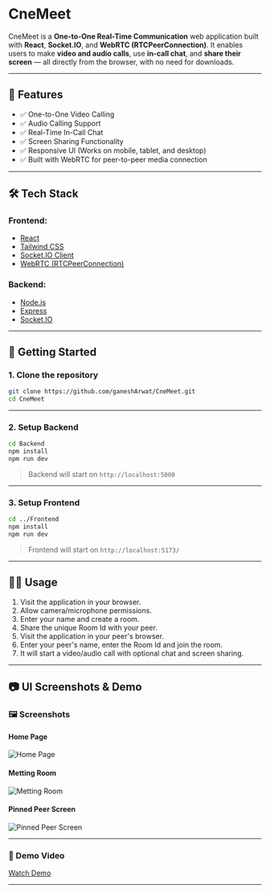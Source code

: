 # CneMeet

CneMeet is a **One-to-One Real-Time Communication** web application built with **React**, **Socket.IO**, and **WebRTC (RTCPeerConnection)**. It enables users to make **video and audio calls**, use **in-call chat**, and **share their screen** — all directly from the browser, with no need for downloads.

---

## 📌 Features

- ✅ One-to-One Video Calling
- ✅ Audio Calling Support
- ✅ Real-Time In-Call Chat
- ✅ Screen Sharing Functionality
- ✅ Responsive UI (Works on mobile, tablet, and desktop)
- ✅ Built with WebRTC for peer-to-peer media connection

---

## 🛠️ Tech Stack

### Frontend:

- [React](https://reactjs.org/)
- [Tailwind CSS](https://tailwindcss.com/)
- [Socket.IO Client](https://socket.io/)
- [WebRTC (RTCPeerConnection)](https://developer.mozilla.org/en-US/docs/Web/API/RTCPeerConnection)

### Backend:

- [Node.js](https://nodejs.org/)
- [Express](https://expressjs.com/)
- [Socket.IO](https://socket.io/)

---

## 🚀 Getting Started

### 1. Clone the repository

```bash
git clone https://github.com/ganeshArwat/CneMeet.git
cd CneMeet
```

---

### 2. Setup Backend

```bash
cd Backend
npm install
npm run dev
```

> Backend will start on `http://localhost:5000`

---

### 3. Setup Frontend

```bash
cd ../Frontend
npm install
npm run dev
```

> Frontend will start on `http://localhost:5173/`

---

## 🧑‍💻 Usage

1. Visit the application in your browser.
2. Allow camera/microphone permissions.
3. Enter your name and create a room.
4. Share the unique Room Id with your peer.
5. Visit the application in your peer's browser.
6. Enter your peer's name, enter the Room Id and join the room.
7. It will start a video/audio call with optional chat and screen sharing.

---

## 📷 UI Screenshots & Demo

### 🖼️ Screenshots

#### Home Page

![Home Page](https://github.com/user-attachments/assets/74b5d9b1-ecf8-49d3-ac77-b171af1310d2)

#### Metting Room

![Metting Room](https://github.com/user-attachments/assets/2cd58b8f-fd16-4ddf-ab21-9bb3c7ca7424)

#### Pinned Peer Screen

![Pinned Peer Screen](https://github.com/user-attachments/assets/2f3fc9eb-86bb-4e9e-a467-cb6f7bfb3266)

---

### 🎥 Demo Video

[Watch Demo](https://drive.google.com/file/d/1sFGzivC8afP_dOGmapk4-8iJyrkNlRVJ/view?usp=sharing)

---
